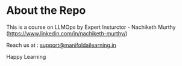# About the Repo

This is a course on LLMOps by Expert Insturctor - Nachiketh Murthy
(https://www.linkedin.com/in/nachiketh-murthy/)

Reach us at : support@manifoldailearning.in

Happy Learning
